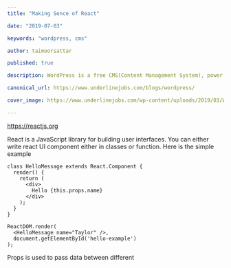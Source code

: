 ```yaml
---
title: "Making Sence of React"

date: "2019-07-03"

keywords: "wordpress, cms"

author: taimoorsattar

published: true

description: WordPress is a free CMS(Content Management System), power up most of the website and is used by many web community.

canonical_url: https://www.underlinejobs.com/blogs/wordpress/

cover_image: https://www.underlinejobs.com/wp-content/uploads/2019/03/WordPress-Blog.jpg

---
```


https://reactjs.org

React is a JavaScript library for building user interfaces. You can either write react UI component either in classes or function.
Here is the simple example

```
class HelloMessage extends React.Component {
  render() {
    return (
      <div>
        Hello {this.props.name}
      </div>
    );
  }
}

ReactDOM.render(
  <HelloMessage name="Taylor" />,
  document.getElementById('hello-example')
);
```

Props is used to pass data between different 
